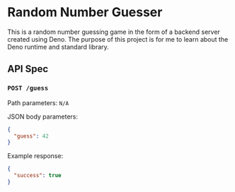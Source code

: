# Random Number Guesser

This is a random number guessing game in the form of a backend server created using Deno. The purpose of this project is for me to learn about the Deno runtime and standard library.

## API Spec

### `POST /guess`

Path parameters: `N/A`

JSON body parameters:
```json
{
  "guess": 42
}
```
Example response:
```json
{
  "success": true
}
```

